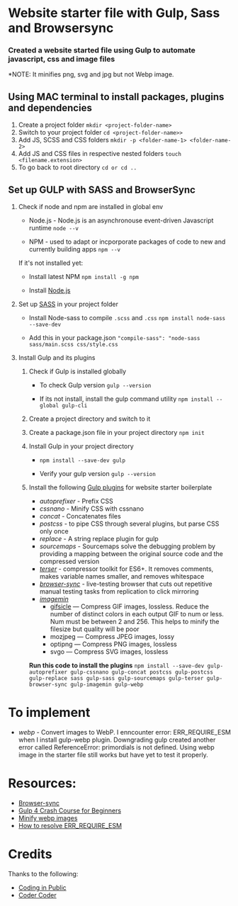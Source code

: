 # Website starter file with Gulp, Sass and Browsersync

### Created a website started file using Gulp to automate javascript, css and image files

\*NOTE: It minifies png, svg and jpg but not Webp image.

## Using MAC terminal to install packages, plugins and dependencies

1. Create a project folder
   `mkdir <project-folder-name>`
2. Switch to your project folder
   `cd <project-folder-name>>`
3. Add JS, SCSS and CSS folders
   `mkdir -p <folder-name-1> <folder-name-2>`
4. Add JS and CSS files in respective nested folders
   `touch <filename.extension>`
5. To go back to root directory
   `cd or cd ..`

## Set up GULP with SASS and BrowserSync

1. Check if node and npm are installed in global env

   - Node.js - Node.js is an asynchronouse event-driven Javascript runtime
     `node --v`

   - NPM - used to adapt or incporporate packages of code to new and currently building apps
     `npm --v`

   If it's not installed yet:

   - Install latest NPM
     `npm install -g npm`

   - Install [Node.js](https://nodejs.org/en/download)

2. Set up [SASS](https://sass-lang.com/) in your project folder

   - Install Node-sass to compile `.scss` and `.css`
     `npm install node-sass --save-dev`

   - Add this in your package.json
     `"compile-sass": "node-sass sass/main.scss css/style.css`

3. Install Gulp and its plugins

   1. Check if Gulp is installed globally

      - To check Gulp version
        `gulp --version`

      - If its not install, install the gulp command utility
        `npm install --global gulp-cli`

   2. Create a project directory and switch to it

   3. Create a package.json file in your project directory
      `npm init`

   4. Install Gulp in your project directory

      - `npm install --save-dev gulp`

      - Verify your gulp version
        `gulp --version`

   5. Install the following [Gulp plugins](https://gulpjs.com/plugins) for website starter boilerplate

      - _autoprefixer_ - Prefix CSS
      - _cssnano_ - Minify CSS with cssnano
      - _concat_ - Concatenates files
      - _postcss_ - to pipe CSS through several plugins, but parse CSS only once
      - _replace_ - A string replace plugin for gulp
      - _sourcemaps_ - Sourcemaps solve the debugging problem by providing a mapping between the original source code and the compressed version
      - [_terser_](https://terser.org/) - compressor toolkit for ES6+. It removes comments, makes variable names smaller, and removes whitespace
      - [_browser-sync_](https://browsersync.io/) - live-testing browser that cuts out repetitive manual testing tasks from replication to click mirroring
      - [_imagemin_](https://www.npmjs.com/package/gulp-imagemin)
        - [gifsicle](https://www.npmjs.com/package/imagemin-gifsicle) — Compress GIF images, lossless. Reduce the number of distinct colors in each output GIF to num or less. Num must be between 2 and 256. This helps to minify the filesize but quality will be poor
        - mozjpeg — Compress JPEG images, lossy
        - optipng — Compress PNG images, lossless
        - svgo — Compress SVG images, lossless

      **Run this code to install the plugins**
      `npm install --save-dev gulp-autoprefixer gulp-cssnano gulp-concat postcss gulp-postcss gulp-replace sass gulp-sass gulp-sourcemaps gulp-terser gulp-browser-sync gulp-imagemin gulp-webp`

# To implement

- _webp_ - Convert images to WebP. I enncounter error: ERR_REQUIRE_ESM when I install gulp-webp plugin. Downgrading gulp created another error called ReferenceError: primordials is not defined. Using webp image in the starter file still works but have yet to test it properly.

# Resources:

- [Browser-sync](https://youtu.be/q0E1hbcj-NI)
- [Gulp 4 Crash Course for Beginners](https://youtu.be/-lG0kDeuSJk)
- [Minify webp images](https://www.youtube.com/watch?v=ubHwScDfRQA&t=958s)
- [How to resolve ERR_REQUIRE_ESM](https://stackoverflow.com/questions/69862766/getting-error-err-require-esm-while-running-gulp-command)

# Credits

Thanks to the following:

- [Coding in Public](https://www.youtube.com/@CodinginPublic)
- [Coder Coder](https://www.youtube.com/@TheCoderCoder)
